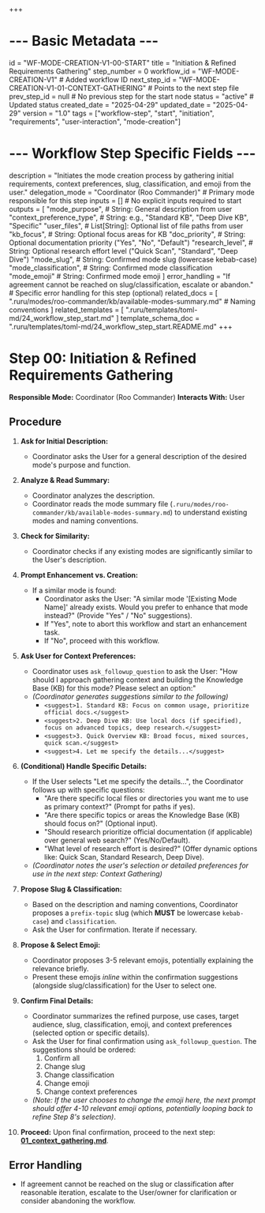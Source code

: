 +++
# --- Basic Metadata ---
id = "WF-MODE-CREATION-V1-00-START"
title = "Initiation & Refined Requirements Gathering"
step_number = 0
workflow_id = "WF-MODE-CREATION-V1" # Added workflow ID
next_step_id = "WF-MODE-CREATION-V1-01-CONTEXT-GATHERING" # Points to the next step file
prev_step_id = null # No previous step for the start node
status = "active" # Updated status
created_date = "2025-04-29"
updated_date = "2025-04-29"
version = "1.0"
tags = ["workflow-step", "start", "initiation", "requirements", "user-interaction", "mode-creation"]

# --- Workflow Step Specific Fields ---
description = "Initiates the mode creation process by gathering initial requirements, context preferences, slug, classification, and emoji from the user."
delegation_mode = "Coordinator (Roo Commander)" # Primary mode responsible for this step
inputs = [] # No explicit inputs required to start
outputs = [
    "mode_purpose",             # String: General description from user
    "context_preference_type",  # String: e.g., "Standard KB", "Deep Dive KB", "Specific"
    "user_files",               # List[String]: Optional list of file paths from user
    "kb_focus",                 # String: Optional focus areas for KB
    "doc_priority",             # String: Optional documentation priority ("Yes", "No", "Default")
    "research_level",           # String: Optional research effort level ("Quick Scan", "Standard", "Deep Dive")
    "mode_slug",                # String: Confirmed mode slug (lowercase kebab-case)
    "mode_classification",      # String: Confirmed mode classification
    "mode_emoji"                # String: Confirmed mode emoji
]
error_handling = "If agreement cannot be reached on slug/classification, escalate or abandon." # Specific error handling for this step (optional)
related_docs = [
    ".ruru/modes/roo-commander/kb/available-modes-summary.md" # Naming conventions
]
related_templates = [
    ".ruru/templates/toml-md/24_workflow_step_start.md"
]
template_schema_doc = ".ruru/templates/toml-md/24_workflow_step_start.README.md"
+++

# Step 00: Initiation & Refined Requirements Gathering

**Responsible Mode:** Coordinator (Roo Commander)
**Interacts With:** User

## Procedure

1.  **Ask for Initial Description:**
    *   Coordinator asks the User for a general description of the desired mode's purpose and function.

2.  **Analyze & Read Summary:**
    *   Coordinator analyzes the description.
    *   Coordinator reads the mode summary file (`.ruru/modes/roo-commander/kb/available-modes-summary.md`) to understand existing modes and naming conventions.

3.  **Check for Similarity:**
    *   Coordinator checks if any existing modes are significantly similar to the User's description.

4.  **Prompt Enhancement vs. Creation:**
    *   If a similar mode is found:
        *   Coordinator asks the User: "A similar mode '[Existing Mode Name]' already exists. Would you prefer to enhance that mode instead?" (Provide "Yes" / "No" suggestions).
        *   If "Yes", note to abort this workflow and start an enhancement task.
        *   If "No", proceed with this workflow.

5.  **Ask User for Context Preferences:**
    *   Coordinator uses `ask_followup_question` to ask the User: "How should I approach gathering context and building the Knowledge Base (KB) for this mode? Please select an option:"
    *   *(Coordinator generates suggestions similar to the following)*
        *   `<suggest>1. Standard KB: Focus on common usage, prioritize official docs.</suggest>`
        *   `<suggest>2. Deep Dive KB: Use local docs (if specified), focus on advanced topics, deep research.</suggest>`
        *   `<suggest>3. Quick Overview KB: Broad focus, mixed sources, quick scan.</suggest>`
        *   `<suggest>4. Let me specify the details...</suggest>`

6.  **(Conditional) Handle Specific Details:**
    *   If the User selects "Let me specify the details...", the Coordinator follows up with specific questions:
        *   "Are there specific local files or directories you want me to use as primary context?" (Prompt for paths if yes).
        *   "Are there specific topics or areas the Knowledge Base (KB) should focus on?" (Optional input).
        *   "Should research prioritize official documentation (if applicable) over general web search?" (Yes/No/Default).
        *   "What level of research effort is desired?" (Offer dynamic options like: Quick Scan, Standard Research, Deep Dive).
    *   *(Coordinator notes the user's selection or detailed preferences for use in the next step: Context Gathering)*

7.  **Propose Slug & Classification:**
    *   Based on the description and naming conventions, Coordinator proposes a `prefix-topic` slug (which **MUST** be lowercase `kebab-case`) and `classification`.
    *   Ask the User for confirmation. Iterate if necessary.

8.  **Propose & Select Emoji:**
    *   Coordinator proposes 3-5 relevant emojis, potentially explaining the relevance briefly.
    *   Present these emojis *inline* within the confirmation suggestions (alongside slug/classification) for the User to select one.

9.  **Confirm Final Details:**
    *   Coordinator summarizes the refined purpose, use cases, target audience, slug, classification, emoji, and context preferences (selected option or specific details).
    *   Ask the User for final confirmation using `ask_followup_question`. The suggestions should be ordered:
        1.  Confirm all
        2.  Change slug
        3.  Change classification
        4.  Change emoji
        5.  Change context preferences
    *   *(Note: If the user chooses to change the emoji here, the next prompt should offer 4-10 relevant emoji options, potentially looping back to refine Step 8's selection)*.

10. **Proceed:** Upon final confirmation, proceed to the next step: **[01_context_gathering.md](./01_context_gathering.md)**.

## Error Handling
*   If agreement cannot be reached on the slug or classification after reasonable iteration, escalate to the User/owner for clarification or consider abandoning the workflow.
